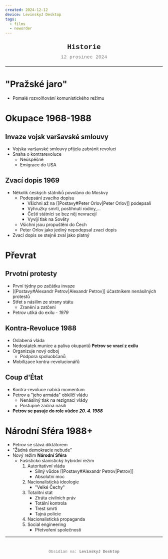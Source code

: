 ```yaml
---
created: 2024-12-12
device: LevinskyJ Desktop
tags:
  - films
  - neworder
---
```

<div style="text-align: center; font-size: 1.6em; font-weight: bold; padding: 10px 0; font-family: Courier New">
  Historie
</div>

<div style="text-align: center; color: gray; font-size: 1.1em; margin-bottom: 20px; font-family: Courier New">  12 prosinec 2024
</div>

---

# "Pražské jaro"
- Pomalé rozvolňování komunistického režimu

# Okupace 1968-1988
## Invaze vojsk varšavské smlouvy
- Vojska varšavské smlouvy přijela zabránit revoluci
- Snaha o kontrarevoluce
	- Neúspěšné
	- Emigrace do USA
## Zvací dopis 1969
- Několik českých státníků povoláno do Moskvy
	- Podepsání zvacího dopisu
		- Všichni až na [[Postavy#Peter Orlov|Peter Orlov]] podepsali
		- Výhružky smrtí, postihnutí rodiny,...
		- Čeští státníci se bez něj nevracejí
		- Vyvíjí tlak na Sověty
	- Všichni jsou propuštěni do Čech
	- Peter Orlov jako jediný nepodepsal zvací dopis
- Zvací dopis se stejně zval jako platný

# Převrat
## Prvotní protesty
- První týdny po začátku invaze
- [[Postavy#Alexandr Petrov|Alexandr Petrov]] účastníkem nenásilných protestů
- Střet s násilím ze strany státu
	- Zranění a zatčení
- Petrov utíká do exilu - *1979*
## Kontra-Revoluce 1988
- Oslabená vláda
- Nedostatek munice a paliva okupantů
**Petrov se vrací z exilu**
- Organizuje nový odboj
	- Podpora spoluobčanů
- Mobilizace kontra-revolucionářů
## Coup d'État 
- Kontra-revoluce nabírá momentum
- Petrov a "jeho armáda" obklíčí vládu
	- Nenásilný tlak na rezignaci vlády
	- Postupně začíná násilí
- **Petrov se pasuje do role vůdce** ***20. 4. 1988***

# Národní Sféra 1988+
- Petrov se stává diktátorem
- "Žádná demokracie nebude"
- Nový režim **Národní Sféra**
	- Fašisticko slanistický hybridní režim
		1. Autoritativní vláda 
			- Silný vůdce [[Postavy#Alexandr Petrov|Petrov]]
			- Absolutní moc
		2. Nacionalistická ideologie
			- "Velké Čechy"
		3. Totalitní stát
			- Ztráta civilních práv
			- Totální kontrola
			- Trest smrti
			- Tajná policie
		1. Nacionalistická propaganda
		2. Social engineering
			- Přetvoření společnosti

---

<div style="text-align: center; color: gray; font-size: 0.9em; margin-top: 40px; font-family: Courier New">
  Obsidian na: <strong>LevinskyJ Desktop</strong>
</div>

